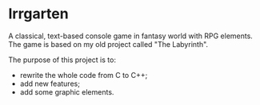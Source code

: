 # Irrgarten
A classical, text-based console game in fantasy world with RPG elements. The game is based on my old project called "The Labyrinth".

The purpose of this project is to:
- rewrite the whole code from C to C++;
- add new features;
- add some graphic elements.
